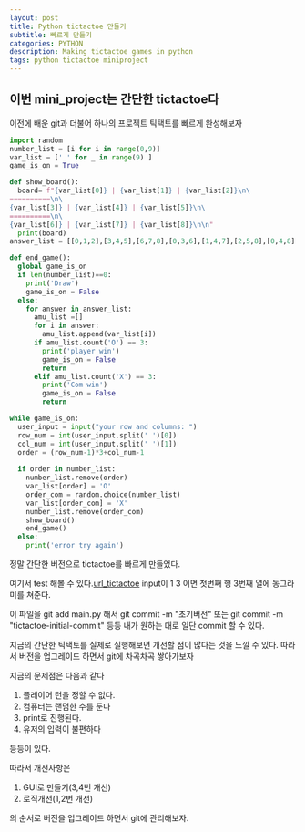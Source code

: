 ```yaml
---
layout: post
title: Python tictactoe 만들기
subtitle: 빠르게 만들기
categories: PYTHON
description: Making tictactoe games in python
tags: python tictactoe miniproject
---
```


## 이번 mini_project는 간단한 tictactoe다

이전에 배운 git과 더불어 하나의 프로젝트 틱택토를 빠르게 완성해보자
~~~python
import random
number_list = [i for i in range(0,9)]
var_list = [' ' for _ in range(9) ]
game_is_on = True

def show_board():
  board= f"{var_list[0]} | {var_list[1]} | {var_list[2]}\n\
==========\n\
{var_list[3]} | {var_list[4]} | {var_list[5]}\n\
==========\n\
{var_list[6]} | {var_list[7]} | {var_list[8]}\n\n"
  print(board)
answer_list = [[0,1,2],[3,4,5],[6,7,8],[0,3,6],[1,4,7],[2,5,8],[0,4,8],[2,4,6]]

def end_game():
  global game_is_on
  if len(number_list)==0:
    print('Draw')
    game_is_on = False
  else:
    for answer in answer_list:
      amu_list =[]
      for i in answer:
        amu_list.append(var_list[i])
      if amu_list.count('O') == 3:
        print('player win')
        game_is_on = False
        return
      elif amu_list.count('X') == 3:
        print('Com win')
        game_is_on = False
        return

while game_is_on:
  user_input = input("your row and columns: ")
  row_num = int(user_input.split(' ')[0])
  col_num = int(user_input.split(' ')[1])
  order = (row_num-1)*3+col_num-1
  
  if order in number_list:
    number_list.remove(order)
    var_list[order] = 'O'
    order_com = random.choice(number_list)
    var_list[order_com] = 'X'
    number_list.remove(order_com)
    show_board()
    end_game()
  else: 
    print('error try again')
~~~
정말 간단한 버전으로 tictactoe를 빠르게 만들었다.

여기서 test 해볼 수 있다.[url_tictactoe](https://replit.com/@Yusuengjae/tictactoe#main.py)
input이 1 3 이면 첫번째 행 3번째 열에 동그라미를 쳐준다. 

이 파일을 git add main.py 해서 git commit -m "초기버전" 또는 git commit -m "tictactoe-initial-commit" 등등 내가 원하는 대로 일단 commit 할 수 있다.

지금의 간단한 틱택토를 실제로 실행해보면 개선할 점이 많다는 것을 느낄 수 있다. 따라서 버전을 업그레이드 하면서 git에 차곡차곡 쌓아가보자

지금의 문제점은 다음과 같다
1. 플레이어 턴을 정할 수 없다.
2. 컴퓨터는 랜덤한 수를 둔다
3. print로 진행된다.
4. 유저의 입력이 불편하다

등등이 있다.

따라서 개선사항은
1. GUI로 만들기(3,4번 개선)
2. 로직개선(1,2번 개선)

의 순서로 버전을 업그레이드 하면서 git에 관리해보자.

